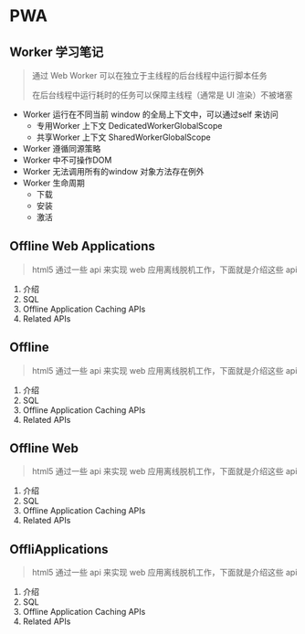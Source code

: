 # PWA



## Worker 学习笔记

> 通过 Web Worker 可以在独立于主线程的后台线程中运行脚本任务
>
> 在后台线程中运行耗时的任务可以保障主线程（通常是 UI 渲染）不被堵塞

- Worker 运行在不同当前 window 的全局上下文中，可以通过self 来访问
  - 专用Worker 上下文 DedicatedWorkerGlobalScope
  - 共享Worker 上下文 SharedWorkerGlobalScope
- Worker 遵循同源策略
- Worker 中不可操作DOM
- Worker 无法调用所有的window 对象方法存在例外
- Worker 生命周期
  - 下载
  - 安装
  - 激活

## Offline Web Applications

> html5 通过一些 api 来实现 web 应用离线脱机工作，下面就是介绍这些 api 

1. 介绍
2. SQL
3. Offline Application Caching APIs
4. Related APIs

## Offline

> html5 通过一些 api 来实现 web 应用离线脱机工作，下面就是介绍这些 api 

1. 介绍
2. SQL
3. Offline Application Caching APIs
4. Related APIs

## Offline Web

> html5 通过一些 api 来实现 web 应用离线脱机工作，下面就是介绍这些 api 

1. 介绍
2. SQL
3. Offline Application Caching APIs
4. Related APIs
## OffliApplications

> html5 通过一些 api 来实现 web 应用离线脱机工作，下面就是介绍这些 api 

1. 介绍
2. SQL
3. Offline Application Caching APIs
4. Related APIs
